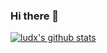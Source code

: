 ### Hi there 👋

[![ludx's github stats](https://github-readme-stats.vercel.app/api?username=xludx&show_icons=true&count_private=true)](https://github.com/anuraghazra/github-readme-stats)

<!--
**xludx/xludx** is a ✨ _special_ ✨ repository because its `README.md` (this file) appears on your GitHub profile.

Here are some ideas to get you started:

- 🔭 I’m currently working on ...
- 🌱 I’m currently learning ...
- 👯 I’m looking to collaborate on ...
- 🤔 I’m looking for help with ...
- 💬 Ask me about ...
- 📫 How to reach me: ...
- 😄 Pronouns: ...
- ⚡ Fun fact: ...
-->
